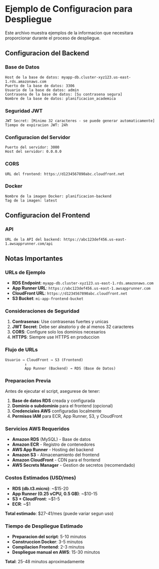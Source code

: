 # Ejemplo de Configuracion para Despliegue

Este archivo muestra ejemplos de la informacion que necesitara proporcionar durante el proceso de despliegue.

## Configuracion del Backend

### Base de Datos
```
Host de la base de datos: myapp-db.cluster-xyz123.us-east-1.rds.amazonaws.com
Puerto de la base de datos: 3306
Usuario de la base de datos: admin
Contrasena de la base de datos: [Su contrasena segura]
Nombre de la base de datos: planificacion_academica
```

### Seguridad JWT
```
JWT Secret: [Minimo 32 caracteres - se puede generar automaticamente]
Tiempo de expiracion JWT: 24h
```

### Configuracion del Servidor
```
Puerto del servidor: 3000
Host del servidor: 0.0.0.0
```

### CORS
```
URL del frontend: https://d1234567890abc.cloudfront.net
```

### Docker
```
Nombre de la imagen Docker: planificacion-backend
Tag de la imagen: latest
```

## Configuracion del Frontend

### API
```
URL de la API del backend: https://abc123def456.us-east-1.awsapprunner.com/api
```

## Notas Importantes

### URLs de Ejemplo

- **RDS Endpoint**: `myapp-db.cluster-xyz123.us-east-1.rds.amazonaws.com`
- **App Runner URL**: `https://abc123def456.us-east-1.awsapprunner.com`
- **CloudFront URL**: `https://d1234567890abc.cloudfront.net`
- **S3 Bucket**: `mi-app-frontend-bucket`

### Consideraciones de Seguridad

1. **Contrasenas**: Use contrasenas fuertes y unicas
2. **JWT Secret**: Debe ser aleatorio y de al menos 32 caracteres
3. **CORS**: Configure solo los dominios necesarios
4. **HTTPS**: Siempre use HTTPS en produccion

### Flujo de URLs

```
Usuario → CloudFront → S3 (Frontend)
         ↓
         App Runner (Backend) → RDS (Base de Datos)
```

### Preparacion Previa

Antes de ejecutar el script, asegurese de tener:

1. **Base de datos RDS** creada y configurada
2. **Dominio o subdominio** para el frontend (opcional)
3. **Credenciales AWS** configuradas localmente
4. **Permisos IAM** para ECR, App Runner, S3, y CloudFront

### Servicios AWS Requeridos

- **Amazon RDS** (MySQL) - Base de datos
- **Amazon ECR** - Registro de contenedores
- **AWS App Runner** - Hosting del backend
- **Amazon S3** - Almacenamiento del frontend
- **Amazon CloudFront** - CDN para el frontend
- **AWS Secrets Manager** - Gestion de secretos (recomendado)

### Costos Estimados (USD/mes)

- **RDS (db.t3.micro)**: ~$15-20
- **App Runner (0.25 vCPU, 0.5 GB)**: ~$10-15
- **S3 + CloudFront**: ~$1-5
- **ECR**: ~$1

**Total estimado**: $27-41/mes (puede variar segun uso)

### Tiempo de Despliegue Estimado

- **Preparacion del script**: 5-10 minutos
- **Construccion Docker**: 3-5 minutos
- **Compilacion Frontend**: 2-3 minutos
- **Despliegue manual en AWS**: 15-30 minutos

**Total**: 25-48 minutos aproximadamente